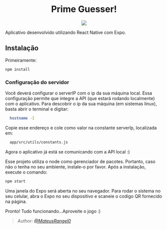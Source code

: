 <h1 align="center">Prime Guesser!</h1>
<p align="center">
  <a aria-label="Versão do Expo" href="https://www.npmjs.com/package/expo-cli/v/4.0.3">
    <img src="https://img.shields.io/badge/expo--CLI-4.0.3-informational?logo=expo"></img>
   </a
 </p> 

Aplicativo desenvolvido utilizando React Native com Expo.

## Instalação

Primeiramente: 
```bash
npm install

```

<h3> Configuração do servidor </h3>

  Você deverá configurar o serverIP com o ip da sua máquina local. Essa configuração permite que integre a API (que estará
  rodando localmente) com o aplicativo. Para descobrir o ip da sua máquina (em sistemas linux), basta abrir o terminal e digitar:
  
  
  ```bash
    hostname -I
  ```
  
  Copie esse endereço e cole como valor na constante serverIp, localizada em:
  
  ```bash
    app/src/utils/constants.js
  ```
  Agora o aplicativo já está se comunicando com a API local :)

  Esse projeto utiliza o node como gerenciador de pacotes. Portanto, caso não o tenha no seu ambiente, instale-o por favor.
  Após a instalação, execute o comando:

```bash
npm start

```

Uma janela do Expo será aberta no seu navegador. Para rodar o sistema no seu celular, abra o Expo no seu dispositivo e 
scaneie o codigo QR fornecido na página.

Pronto! Tudo funcionando...Aproveite o jogo :)


 >*Author: [@MateusRangel0](https://github.com/MateusRangel0)*
